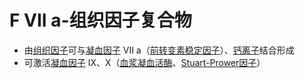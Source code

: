 # F VII a-组织因子复合物

- 由[组织因子](组织因子.md)可与[凝血因子](凝血因子.md) VII a（[前转变素稳定因子](前转变素稳定因子.md)）、[钙离子](钙离子.md)结合形成
- 可激活[凝血因子](凝血因子.md) IX、X（[血浆凝血活酶](血浆凝血活酶.md)、[Stuart-Prower因子](Stuart-Prower因子.md)）
